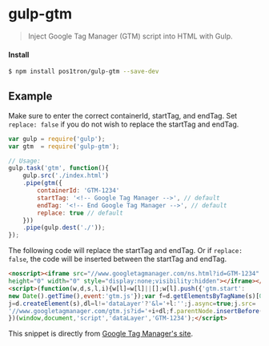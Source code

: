 # gulp-gtm

> Inject Google Tag Manager (GTM) script into HTML <head> with Gulp.

#### Install

```bash
$ npm install pos1tron/gulp-gtm --save-dev
```

## Example

Make sure to enter the correct containerId, startTag, and endTag. Set `replace: false` if you do not wish to replace the startTag and endTag.

```js
var gulp = require('gulp');
var gtm  = require('gulp-gtm');

// Usage:
gulp.task('gtm', function(){
	gulp.src('./index.html')
	.pipe(gtm({
		containerId: 'GTM-1234'
		startTag: '<!-- Google Tag Manager -->', // default
		endTag: '<!-- End Google Tag Manager -->', // default
		replace: true // default
	}))
	.pipe(gulp.dest('./'));
});

```

The following code will replace the startTag and endTag. Or if `replace: false`, the code will be inserted between the startTag and endTag.
```html
<noscript><iframe src="//www.googletagmanager.com/ns.html?id=GTM-1234"
height="0" width="0" style="display:none;visibility:hidden"></iframe></noscript>
<script>(function(w,d,s,l,i){w[l]=w[l]||[];w[l].push({'gtm.start':
new Date().getTime(),event:'gtm.js'});var f=d.getElementsByTagName(s)[0],
j=d.createElement(s),dl=l!='dataLayer'?'&l='+l:'';j.async=true;j.src=
'//www.googletagmanager.com/gtm.js?id='+i+dl;f.parentNode.insertBefore(j,f);
})(window,document,'script','dataLayer','GTM-1234');</script>
```
This snippet is directly from [Google Tag Manager's site](https://developers.google.com/tag-manager/quickstart).
